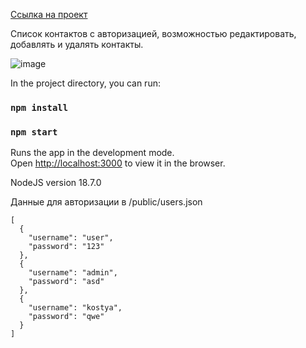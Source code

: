 [Ссылка на проект](https://test-takeoff-staff-7ntzltllq-ravelin9.vercel.app/)

Список контактов с авторизацией, возможностью редактировать, добавлять и удалять контакты.

![image](https://user-images.githubusercontent.com/106379372/198900838-f5df531b-c2de-4ad4-8ddf-5797aceebfe7.png)


In the project directory, you can run:
### `npm install`
### `npm start`

Runs the app in the development mode.\
Open [http://localhost:3000](http://localhost:3000) to view it in the browser.

NodeJS version 18.7.0

Данные для авторизации в /public/users.json
```
[
  {
    "username": "user",
    "password": "123"
  },
  {
    "username": "admin",
    "password": "asd"
  },
  {
    "username": "kostya",
    "password": "qwe"
  }
]
```
